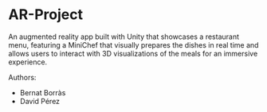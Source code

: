 # AR-Project
An augmented reality app built with Unity that showcases a restaurant menu, featuring a MiniChef that visually prepares the dishes in real time and allows users to interact with 3D visualizations of the meals for an immersive experience.

Authors:
- Bernat Borràs
- David Pérez
